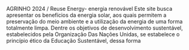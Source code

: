 AGRINHO 2024 / Reuse Energy- energia renovável
Este site busca apresentar os benefícios da energia solar, aos quais permitem a preservação do meio ambiente e a utilização da energia de uma forma totalmente limpa. Dentre os objetivos de desenvolvimento sustentável,
estabelecidos pela Organização Das Nações Unidas, se estabelece o princípio ético da Educação Sustentável, dessa forma 
